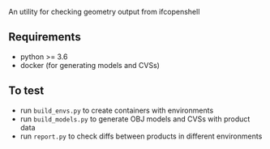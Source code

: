 An utility for checking geometry output from ifcopenshell
 
## Requirements
- python >= 3.6
- docker (for generating models and CVSs)

## To test
- run `build_envs.py` to create containers with environments
- run `build_models.py` to generate OBJ models and CVSs with product data
- run `report.py` to check diffs between products in different environments
